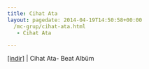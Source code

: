 ```yaml
---
title: Cihat Ata
layout: pagedate: 2014-04-19T14:50:58+00:00
  /mc-grup/cihat-ata.html
   - Cihat Ata

---
```

<a href="https://cloud.mail.ru/public/990c95bf20b0/Cihad%20Ata%20-%20Beat%20Album" target="_blank">[indir]</a> | Cihat Ata- Beat Albüm